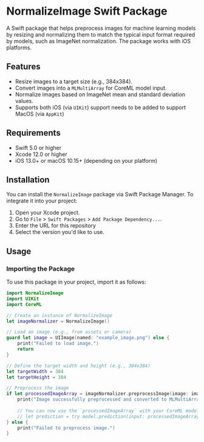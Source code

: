 # NormalizeImage Swift Package

A Swift package that helps preprocess images for machine learning models by resizing and normalizing them to match the typical input format required by models, such as ImageNet normalization. The package works with iOS platforms.

## Features

- Resize images to a target size (e.g., 384x384).
- Convert images into a `MLMultiArray` for CoreML model input.
- Normalize images based on ImageNet mean and standard deviation values.
- Supports both iOS (via `UIKit`) support needs to be added to support MacOS (via `AppKit`)

## Requirements

- Swift 5.0 or higher
- Xcode 12.0 or higher
- iOS 13.0+ or macOS 10.15+ (depending on your platform)

## Installation

You can install the `NormalizeImage` package via Swift Package Manager. To integrate it into your project:

1. Open your Xcode project.
2. Go to `File` > `Swift Packages` > `Add Package Dependency...`.
3. Enter the URL for this repository
4. Select the version you'd like to use.

## Usage

### Importing the Package

To use this package in your project, import it as follows:

```swift
import NormalizeImage
import UIKit
import CoreML

// Create an instance of NormalizeImage
let imageNormalizer = NormalizeImage()

// Load an image (e.g., from assets or camera)
guard let image = UIImage(named: "example_image.png") else {
    print("Failed to load image.")
    return
}

// Define the target width and height (e.g., 384x384)
let targetWidth = 384
let targetHeight = 384

// Preprocess the image
if let processedImageArray = imageNormalizer.preprocessImage(image: image, width: targetWidth, height: targetHeight) {
    print("Image successfully preprocessed and converted to MLMultiArray.")
    
    // You can now use the `processedImageArray` with your CoreML model:
    // let prediction = try model.prediction(input: processedImageArray)
} else {
    print("Failed to preprocess image.")
}
```



   

